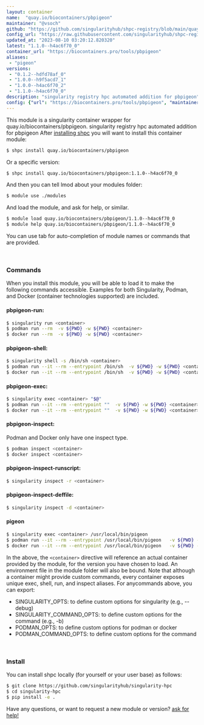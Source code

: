 ```yaml
---
layout: container
name:  "quay.io/biocontainers/pbpigeon"
maintainer: "@vsoch"
github: "https://github.com/singularityhub/shpc-registry/blob/main/quay.io/biocontainers/pbpigeon/container.yaml"
config_url: "https://raw.githubusercontent.com/singularityhub/shpc-registry/main/quay.io/biocontainers/pbpigeon/container.yaml"
updated_at: "2023-08-10 03:20:12.820320"
latest: "1.1.0--h4ac6f70_0"
container_url: "https://biocontainers.pro/tools/pbpigeon"
aliases:
 - "pigeon"
versions:
 - "0.1.2--hdfd78af_0"
 - "1.0.0--h9f5acd7_1"
 - "1.0.0--h4ac6f70_2"
 - "1.1.0--h4ac6f70_0"
description: "singularity registry hpc automated addition for pbpigeon"
config: {"url": "https://biocontainers.pro/tools/pbpigeon", "maintainer": "@vsoch", "description": "singularity registry hpc automated addition for pbpigeon", "latest": {"1.1.0--h4ac6f70_0": "sha256:eb093820ffbf53b8a2ad58465488e0154a7ec1579a170c88c509254480a8c2c4"}, "tags": {"0.1.2--hdfd78af_0": "sha256:15bbdf5c521e568fb265799e162856315dbaf42809827fb8e4175a57e521466e", "1.0.0--h9f5acd7_1": "sha256:957abc67c1a77c8a814710e36dc8ff2d1a3b5be2d27ab0768d4ba6de7804107f", "1.0.0--h4ac6f70_2": "sha256:13ff2f6b2c421ea7c6283bfff4e4841291383e58b35c1c4a079f43cc798e861b", "1.1.0--h4ac6f70_0": "sha256:eb093820ffbf53b8a2ad58465488e0154a7ec1579a170c88c509254480a8c2c4"}, "docker": "quay.io/biocontainers/pbpigeon", "aliases": {"pigeon": "/usr/local/bin/pigeon"}}
---
```


This module is a singularity container wrapper for quay.io/biocontainers/pbpigeon.
singularity registry hpc automated addition for pbpigeon
After [installing shpc](#install) you will want to install this container module:


```bash
$ shpc install quay.io/biocontainers/pbpigeon
```

Or a specific version:

```bash
$ shpc install quay.io/biocontainers/pbpigeon:1.1.0--h4ac6f70_0
```

And then you can tell lmod about your modules folder:

```bash
$ module use ./modules
```

And load the module, and ask for help, or similar.

```bash
$ module load quay.io/biocontainers/pbpigeon/1.1.0--h4ac6f70_0
$ module help quay.io/biocontainers/pbpigeon/1.1.0--h4ac6f70_0
```

You can use tab for auto-completion of module names or commands that are provided.

<br>

### Commands

When you install this module, you will be able to load it to make the following commands accessible.
Examples for both Singularity, Podman, and Docker (container technologies supported) are included.

#### pbpigeon-run:

```bash
$ singularity run <container>
$ podman run --rm  -v ${PWD} -w ${PWD} <container>
$ docker run --rm  -v ${PWD} -w ${PWD} <container>
```

#### pbpigeon-shell:

```bash
$ singularity shell -s /bin/sh <container>
$ podman run --it --rm --entrypoint /bin/sh  -v ${PWD} -w ${PWD} <container>
$ docker run --it --rm --entrypoint /bin/sh  -v ${PWD} -w ${PWD} <container>
```

#### pbpigeon-exec:

```bash
$ singularity exec <container> "$@"
$ podman run --it --rm --entrypoint ""  -v ${PWD} -w ${PWD} <container> "$@"
$ docker run --it --rm --entrypoint ""  -v ${PWD} -w ${PWD} <container> "$@"
```

#### pbpigeon-inspect:

Podman and Docker only have one inspect type.

```bash
$ podman inspect <container>
$ docker inspect <container>
```

#### pbpigeon-inspect-runscript:

```bash
$ singularity inspect -r <container>
```

#### pbpigeon-inspect-deffile:

```bash
$ singularity inspect -d <container>
```


#### pigeon

```bash
$ singularity exec <container> /usr/local/bin/pigeon
$ podman run --it --rm --entrypoint /usr/local/bin/pigeon   -v ${PWD} -w ${PWD} <container> -c " $@"
$ docker run --it --rm --entrypoint /usr/local/bin/pigeon   -v ${PWD} -w ${PWD} <container> -c " $@"
```



In the above, the `<container>` directive will reference an actual container provided
by the module, for the version you have chosen to load. An environment file in the
module folder will also be bound. Note that although a container
might provide custom commands, every container exposes unique exec, shell, run, and
inspect aliases. For anycommands above, you can export:

 - SINGULARITY_OPTS: to define custom options for singularity (e.g., --debug)
 - SINGULARITY_COMMAND_OPTS: to define custom options for the command (e.g., -b)
 - PODMAN_OPTS: to define custom options for podman or docker
 - PODMAN_COMMAND_OPTS: to define custom options for the command

<br>

### Install

You can install shpc locally (for yourself or your user base) as follows:

```bash
$ git clone https://github.com/singularityhub/singularity-hpc
$ cd singularity-hpc
$ pip install -e .
```

Have any questions, or want to request a new module or version? [ask for help!](https://github.com/singularityhub/singularity-hpc/issues)